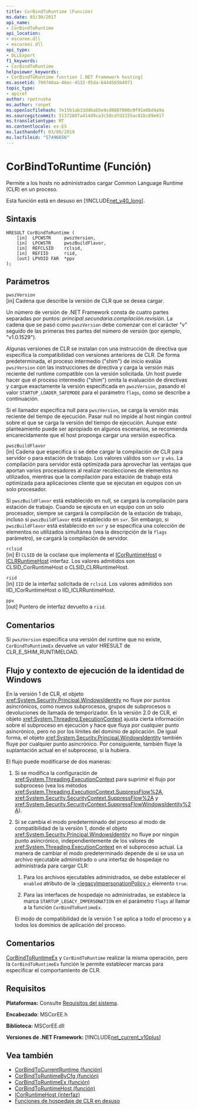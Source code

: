 ```yaml
---
title: CorBindToRuntime (Función)
ms.date: 03/30/2017
api_name:
- CorBindToRuntime
api_location:
- mscoree.dll
- mscoreei.dll
api_type:
- DLLExport
f1_keywords:
- CorBindToRuntime
helpviewer_keywords:
- CorBindToRuntime function [.NET Framework hosting]
ms.assetid: 799740aa-46ec-4532-95da-6444565b4971
topic_type:
- apiref
author: rpetrusha
ms.author: ronpet
ms.openlocfilehash: 7e15b1ab33dd6ab5e9cd9887000c0f91e0bd4a9a
ms.sourcegitcommit: 5137208fa414d9ca3c58cdfd2155ac81bc89e917
ms.translationtype: MT
ms.contentlocale: es-ES
ms.lasthandoff: 03/06/2019
ms.locfileid: "57496656"
---
```

# <a name="corbindtoruntime-function"></a>CorBindToRuntime (Función)
Permite a los hosts no administrados cargar Common Language Runtime (CLR) en un proceso.  
  
 Esta función está en desuso en [!INCLUDE[net_v40_long](../../../../includes/net-v40-long-md.md)].  
  
## <a name="syntax"></a>Sintaxis  
  
```  
HRESULT CorBindToRuntime (  
    [in]  LPCWSTR     pwszVersion,   
    [in]  LPCWSTR     pwszBuildFlavor,   
    [in]  REFCLSID    rclsid,   
    [in]  REFIID      riid,   
    [out] LPVOID FAR  *ppv  
);  
```  
  
## <a name="parameters"></a>Parámetros  
 `pwszVersion`  
 [in] Cadena que describe la versión de CLR que se desea cargar.  
  
 Un número de versión de .NET Framework consta de cuatro partes separadas por puntos: *principal.secundaria.compilación.revisión*. La cadena que se pasó como `pwszVersion` debe comenzar con el carácter "v" seguido de las primeras tres partes del número de versión (por ejemplo, "v1.0.1529").  
  
 Algunas versiones de CLR se instalan con una instrucción de directiva que especifica la compatibilidad con versiones anteriores de CLR. De forma predeterminada, el proceso intermedio ("shim") de inicio evalúa `pwszVersion` con las instrucciones de directiva y carga la versión más reciente del runtime compatible con la versión solicitada. Un host puede hacer que el proceso intermedio ("shim") omita la evaluación de directivas y cargue exactamente la versión especificada en `pwszVersion`, pasando el valor `STARTUP_LOADER_SAFEMODE` para el parámetro `flags`, como se describe a continuación.  
  
 Si el llamador especifica null para `pwszVersion`, se carga la versión más reciente del tiempo de ejecución. Pasar null no impide al host ningún control sobre el que se carga la versión del tiempo de ejecución. Aunque este planteamiento puede ser apropiado en algunos escenarios, se recomienda encarecidamente que el host proponga cargar una versión específica.  
  
 `pwszBuildFlavor`  
 [in] Cadena que especifica si se debe cargar la compilación de CLR para servidor o para estación de trabajo. Los valores válidos son `svr` y `wks`. La compilación para servidor está optimizada para aprovechar las ventajas que aportan varios procesadores al realizar recolecciones de elementos no utilizados, mientras que la compilación para estación de trabajo está optimizada para aplicaciones cliente que se ejecutan en equipos con un solo procesador.  
  
 Si `pwszBuildFlavor` está establecido en null, se cargará la compilación para estación de trabajo. Cuando se ejecuta en un equipo con un solo procesador, siempre se cargará la compilación de la estación de trabajo, incluso si `pwszBuildFlavor` está establecido en `svr`. Sin embargo, si `pwszBuildFlavor` está establecido en `svr` y se especifica una colección de elementos no utilizados simultánea (vea la descripción de la `flags` parámetro), se cargará la compilación de servidor.  
  
 `rclsid`  
 [in] El `CLSID` de la coclase que implementa el [ICorRuntimeHost](../../../../docs/framework/unmanaged-api/hosting/icorruntimehost-interface.md) o [ICLRRuntimeHost](../../../../docs/framework/unmanaged-api/hosting/iclrruntimehost-interface.md) interfaz. Los valores admitidos son CLSID_CorRuntimeHost o CLSID_CLRRuntimeHost.  
  
 `riid`  
 [in] `IID` de la interfaz solicitada de `rclsid`. Los valores admitidos son IID_ICorRuntimeHost o IID_ICLRRuntimeHost.  
  
 `ppv`  
 [out] Puntero de interfaz devuelto a `riid`.  
  
## <a name="remarks"></a>Comentarios  
 Si `pwszVersion` especifica una versión del runtime que no existe, `CorBindToRuntimeEx` devuelve un valor HRESULT de CLR_E_SHIM_RUNTIMELOAD.  
  
## <a name="execution-context-and-flow-of-windows-identity"></a>Flujo y contexto de ejecución de la identidad de Windows  
 En la versión 1 de CLR, el objeto <xref:System.Security.Principal.WindowsIdentity> no fluye por puntos asincrónicos, como nuevos subprocesos, grupos de subprocesos o devoluciones de llamada de temporizador. En la versión 2.0 de CLR, el objeto <xref:System.Threading.ExecutionContext> ajusta cierta información sobre el subproceso en ejecución y hace que fluya por cualquier punto asincrónico, pero no por los límites del dominio de aplicación. De igual forma, el objeto <xref:System.Security.Principal.WindowsIdentity> también fluye por cualquier punto asincrónico. Por consiguiente, también fluye la suplantación actual en el subproceso, si la hubiera.  
  
 El flujo puede modificarse de dos maneras:  
  
1.  Si se modifica la configuración de <xref:System.Threading.ExecutionContext> para suprimir el flujo por subproceso (vea los métodos <xref:System.Threading.ExecutionContext.SuppressFlow%2A>, <xref:System.Security.SecurityContext.SuppressFlow%2A> y <xref:System.Security.SecurityContext.SuppressFlowWindowsIdentity%2A>).  
  
2.  Si se cambia el modo predeterminado del proceso al modo de compatibilidad de la versión 1, donde el objeto <xref:System.Security.Principal.WindowsIdentity> no fluye por ningún punto asincrónico, independientemente de los valores de <xref:System.Threading.ExecutionContext> en el subproceso actual. La manera de cambiar el modo predeterminado depende de si se usa un archivo ejecutable administrado o una interfaz de hospedaje no administrada para cargar CLR:  
  
    1.  Para los archivos ejecutables administrados, se debe establecer el `enabled` atributo de la [ \<legacyImpersonationPolicy >](../../../../docs/framework/configure-apps/file-schema/runtime/legacyimpersonationpolicy-element.md) elemento `true`.  
  
    2.  Para las interfaces de hospedaje no administradas, se establece la marca `STARTUP_LEGACY_IMPERSONATION` en el parámetro `flags` al llamar a la función `CorBindToRuntimeEx`.  
  
     El modo de compatibilidad de la versión 1 se aplica a todo el proceso y a todos los dominios de aplicación del proceso.  
  
## <a name="remarks"></a>Comentarios  
 [CorBindToRuntimeEx](../../../../docs/framework/unmanaged-api/hosting/corbindtoruntimeex-function.md) y `CorBindToRuntime` realizar la misma operación, pero la `CorBindToRuntimeEx` función le permite establecer marcas para especificar el comportamiento de CLR.  
  
## <a name="requirements"></a>Requisitos  
 **Plataformas:** Consulte [Requisitos del sistema](../../../../docs/framework/get-started/system-requirements.md).  
  
 **Encabezado**: MSCorEE.h  
  
 **Biblioteca:** MSCorEE.dll  
  
 **Versiones de .NET Framework:** [!INCLUDE[net_current_v10plus](../../../../includes/net-current-v10plus-md.md)]  
  
## <a name="see-also"></a>Vea también
- [CorBindToCurrentRuntime (función)](../../../../docs/framework/unmanaged-api/hosting/corbindtocurrentruntime-function.md)
- [CorBindToRuntimeByCfg (función)](../../../../docs/framework/unmanaged-api/hosting/corbindtoruntimebycfg-function.md)
- [CorBindToRuntimeEx (función)](../../../../docs/framework/unmanaged-api/hosting/corbindtoruntimeex-function.md)
- [CorBindToRuntimeHost (función)](../../../../docs/framework/unmanaged-api/hosting/corbindtoruntimehost-function.md)
- [ICorRuntimeHost (interfaz)](../../../../docs/framework/unmanaged-api/hosting/icorruntimehost-interface.md)
- [Funciones de hospedaje de CLR en desuso](../../../../docs/framework/unmanaged-api/hosting/deprecated-clr-hosting-functions.md)
